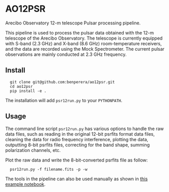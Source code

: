 # AO12PSR
Arecibo Observatory 12-m telescope Pulsar processing pipeline.

This pipeline is used to process the pulsar data obtained with the 12-m telescope of the Arecibo Observatory. The telescope is currently equipped with S-band (2.3 GHz) and X-band (8.6 GHz) room-temperature receivers, and the data are recorded using the Mock Spectrometer. The current pulsar observations are mainly conducted at 2.3 GHz frequency. 


## Install
```
  git clone git@github.com:benperera/ao12psr.git
  cd ao12psr
  pip install -e .
```
The installation will add `psr12run.py` to your `PYTHONPATH`.


## Usage
The command line script `psr12run.py` has various options to handle the raw data files, such as reading in the original 12-bit psrfits format data files, cleaning the data for radio frequency interference, plotting the data, outputting 8-bit psrfits files, correcting for the band shape, summing polarization channels, etc. 

Plot the raw data and write the 8-bit-converted psrfits file as follow:
```
  psr12run.py -f filename.fits -p -w
```

The tools in the pipeline can also be used manually as shown in [this example notebook](https://github.com/benperera/ao12psr/blob/main/example/plot_write_data.ipynb).

